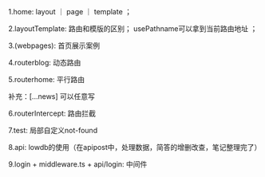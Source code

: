 1.home:
layout ｜ page ｜ template ；

2.layoutTemplate:
路由和模版的区别；
usePathname可以拿到当前路由地址 ；

3.(webpages):
首页展示案例

4.routerblog:
动态路由

5.routerhome:
平行路由

补充：[...news]
可以任意写

6.routerIntercept:
路由拦截

7.test:
局部自定义not-found

8.api:
lowdb的使用（在apipost中，处理数据，简答的增删改查，笔记整理完了）

9.login + middleware.ts + api/login:
中间件